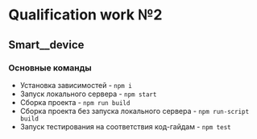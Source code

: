 # Qualification work №2
## Smart__device

### Основные команды

* Установка зависимостей - `npm i`
* Запуск локального сервера - `npm start`
* Сборка проекта - `npm run build`
* Сборка проекта без запуска локального сервера - `npm run-script build`
* Запуск тестирования на соответствия код-гайдам - `npm test`

